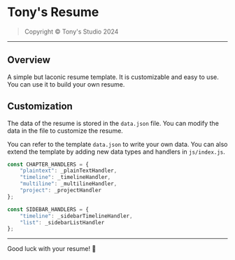 # Tony's Resume

> Copyright &copy; Tony's Studio 2024

---

## Overview

A simple but laconic resume template. It is customizable and easy to use. You can use it to build your own resume.

## Customization

The data of the resume is stored in the `data.json` file. You can modify the data in the file to customize the resume.

You can refer to the template `data.json` to write your own data. You can also extend the template by adding new data types and handlers in `js/index.js`.

```js
const CHAPTER_HANDLERS = {
    "plaintext": _plainTextHandler,
    "timeline": _timelineHandler,
    "multiline": _multilineHandler,
    "project": _projectHandler
};

const SIDEBAR_HANDLERS = {
    "timeline": _sidebarTimelineHandler,
    "list": _sidebarListHandler
};
```

---

Good luck with your resume! 🚀

